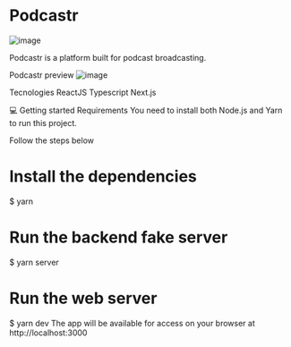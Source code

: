 # Podcastr
![image](https://user-images.githubusercontent.com/58342763/115938006-ae728d00-a46f-11eb-8abf-11578ab51441.png)

Podcastr is a platform built for podcast broadcasting.

Podcastr preview
![image](https://user-images.githubusercontent.com/58342763/115937934-82efa280-a46f-11eb-8e74-6a3fc02dca28.png)

Tecnologies
ReactJS
Typescript
Next.js

💻 Getting started
Requirements
You need to install both Node.js and Yarn to run this project.


Follow the steps below

# Install the dependencies
$ yarn

# Run the backend fake server
$ yarn server

# Run the web server
$ yarn dev
The app will be available for access on your browser at http://localhost:3000

